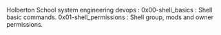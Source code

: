 Holberton School system engineering devops :
0x00-shell_basics : Shell basic commands.
0x01-shell_permissions : Shell group, mods and owner permissions.
